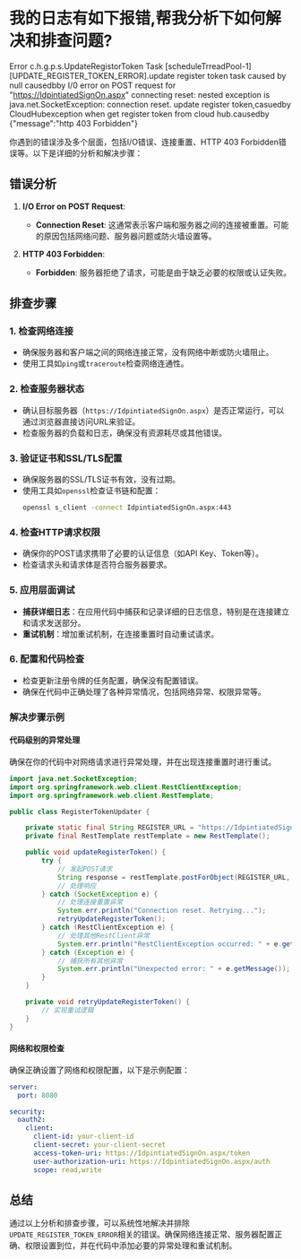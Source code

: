 # 我的日志有如下报错,帮我分析下如何解决和排查问题?
Error c.h.g.p.s.UpdateRegistorToken Task [scheduleTrreadPool-1] [UPDATE_REGISTER_TOKEN_ERROR].update register token task caused by null
causedbby I/0 error on POST request for "https://IdpintiatedSignOn.aspx" connecting reset: nested exception is java.net.SocketException: connection reset.
update register token,casuedby CloudHubexception when get register token from cloud hub.causedby {"message":"http 403 Forbidden"}


你遇到的错误涉及多个层面，包括I/O错误、连接重置、HTTP 403 Forbidden错误等。以下是详细的分析和解决步骤：

## 错误分析
1. **I/O Error on POST Request**:
   - **Connection Reset**: 这通常表示客户端和服务器之间的连接被重置。可能的原因包括网络问题、服务器问题或防火墙设置等。
   
2. **HTTP 403 Forbidden**:
   - **Forbidden**: 服务器拒绝了请求，可能是由于缺乏必要的权限或认证失败。

## 排查步骤
### 1. 检查网络连接
- 确保服务器和客户端之间的网络连接正常，没有网络中断或防火墙阻止。
- 使用工具如`ping`或`traceroute`检查网络连通性。
  
### 2. 检查服务器状态
- 确认目标服务器（`https://IdpintiatedSignOn.aspx`）是否正常运行，可以通过浏览器直接访问URL来验证。
- 检查服务器的负载和日志，确保没有资源耗尽或其他错误。

### 3. 验证证书和SSL/TLS配置
- 确保服务器的SSL/TLS证书有效，没有过期。
- 使用工具如`openssl`检查证书链和配置：
  ```sh
  openssl s_client -connect IdpintiatedSignOn.aspx:443
  ```

### 4. 检查HTTP请求权限
- 确保你的POST请求携带了必要的认证信息（如API Key、Token等）。
- 检查请求头和请求体是否符合服务器要求。

### 5. 应用层面调试
- **捕获详细日志**：在应用代码中捕获和记录详细的日志信息，特别是在连接建立和请求发送部分。
- **重试机制**：增加重试机制，在连接重置时自动重试请求。

### 6. 配置和代码检查
- 检查更新注册令牌的任务配置，确保没有配置错误。
- 确保在代码中正确处理了各种异常情况，包括网络异常、权限异常等。

### 解决步骤示例

#### 代码级别的异常处理
确保在你的代码中对网络请求进行异常处理，并在出现连接重置时进行重试。

```java
import java.net.SocketException;
import org.springframework.web.client.RestClientException;
import org.springframework.web.client.RestTemplate;

public class RegisterTokenUpdater {

    private static final String REGISTER_URL = "https://IdpintiatedSignOn.aspx";
    private final RestTemplate restTemplate = new RestTemplate();

    public void updateRegisterToken() {
        try {
            // 发起POST请求
            String response = restTemplate.postForObject(REGISTER_URL, null, String.class);
            // 处理响应
        } catch (SocketException e) {
            // 处理连接重置异常
            System.err.println("Connection reset. Retrying...");
            retryUpdateRegisterToken();
        } catch (RestClientException e) {
            // 处理其他RestClient异常
            System.err.println("RestClientException occurred: " + e.getMessage());
        } catch (Exception e) {
            // 捕获所有其他异常
            System.err.println("Unexpected error: " + e.getMessage());
        }
    }

    private void retryUpdateRegisterToken() {
        // 实现重试逻辑
    }
}
```

#### 网络和权限检查
确保正确设置了网络和权限配置，以下是示例配置：

```yaml
server:
  port: 8080

security:
  oauth2:
    client:
      client-id: your-client-id
      client-secret: your-client-secret
      access-token-uri: https://IdpintiatedSignOn.aspx/token
      user-authorization-uri: https://IdpintiatedSignOn.aspx/auth
      scope: read,write
```

## 总结
通过以上分析和排查步骤，可以系统性地解决并排除`UPDATE_REGISTER_TOKEN_ERROR`相关的错误。确保网络连接正常、服务器配置正确、权限设置到位，并在代码中添加必要的异常处理和重试机制。
